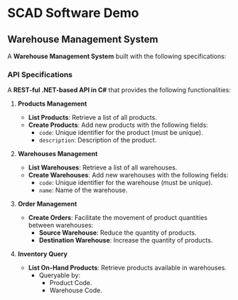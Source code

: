 # SCAD Software Demo

## Warehouse Management System

A **Warehouse Management System** built with the following specifications:

### API Specifications
A **REST-ful .NET-based API in C#** that provides the following functionalities:

1. **Products Management**
   - **List Products**: Retrieve a list of all products.
   - **Create Products**: Add new products with the following fields:
     - `code`: Unique identifier for the product (must be unique).
     - `description`: Description of the product.

2. **Warehouses Management**
   - **List Warehouses**: Retrieve a list of all warehouses.
   - **Create Warehouses**: Add new warehouses with the following fields:
     - `code`: Unique identifier for the warehouse (must be unique).
     - `name`: Name of the warehouse.

3. **Order Management**
   - **Create Orders**: Facilitate the movement of product quantities between warehouses:
     - **Source Warehouse**: Reduce the quantity of products.
     - **Destination Warehouse**: Increase the quantity of products.

4. **Inventory Query**
   - **List On-Hand Products**: Retrieve products available in warehouses.
     - Queryable by:
       - Product Code.
       - Warehouse Code.
